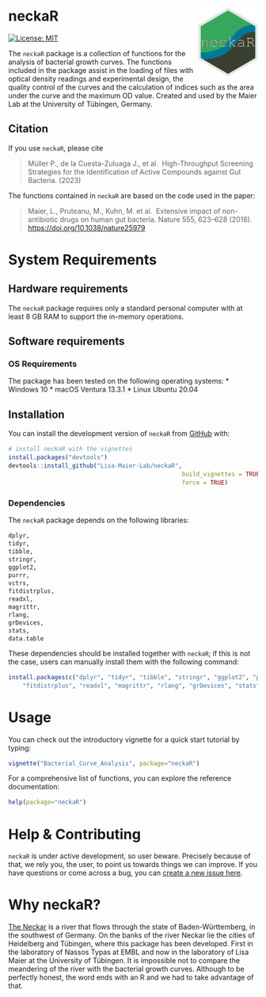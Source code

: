 
<!-- README.md is generated from README.Rmd. Please edit that file -->

# neckaR <a href='https://lisamaierlab.com/'><img src='man/figures/neckaR.png' align="right" height="139" /></a>

<!-- badges: start -->

[![License:
MIT](https://img.shields.io/badge/License-MIT-yellow.svg)](https://github.com/jacodela/neckaR/blob/main/LICENSE.md)
<!-- badges: end -->

The `neckaR` package is a collection of functions for the analysis of
bacterial growth curves. The functions included in the package assist in
the loading of files with optical density readings and experimental
design, the quality control of the curves and the calculation of indices
such as the area under the curve and the maximum OD value. Created and
used by the Maier Lab at the University of Tübingen, Germany.

## Citation

If you use `neckaR`, please cite

> Müller P., de la Cuesta-Zuluaga J., et al.  High-Throughput Screening
> Strategies for the Identification of Active Compounds against Gut
> Bacteria. (2023)

The functions contained in `neckaR` are based on the code used in the
paper:

> Maier, L., Pruteanu, M., Kuhn, M. et al.  Extensive impact of
> non-antibiotic drugs on human gut bacteria. Nature 555, 623–628
> (2018). <https://doi.org/10.1038/nature25979>

# System Requirements

## Hardware requirements

The `neckaR` package requires only a standard personal computer with at
least 8 GB RAM to support the in-memory operations.

## Software requirements

### OS Requirements

The package has been tested on the following operating systems: \*
Windows 10 \* macOS Ventura 13.3.1 \* Linux Ubuntu 20.04

## Installation

You can install the development version of `neckaR` from
[GitHub](https://github.com/) with:

``` r
# install neckaR with the vignettes
install.packages("devtools")
devtools::install_github("Lisa-Maier-Lab/neckaR",  
                                                 build_vignettes = TRUE, 
                                                 force = TRUE)
```

### Dependencies

The `neckaR` package depends on the following libraries:

    dplyr,
    tidyr,
    tibble,
    stringr,
    ggplot2,
    purrr,
    vctrs,
    fitdistrplus,
    readxl,
    magrittr,
    rlang,
    grDevices,
    stats,
    data.table

These dependencies should be installed together with `neckaR`; if this
is not the case, users can manually install them with the following
command:

``` r
install.packages(c("dplyr", "tidyr", "tibble", "stringr", "ggplot2", "purrr", "vctrs", 
    "fitdistrplus", "readxl", "magrittr", "rlang", "grDevices", "stats", "data.table"))
```

# Usage

You can check out the introductory vignette for a quick start tutorial
by typing:

``` r
vignette("Bacterial_Curve_Analysis", package="neckaR")
```

For a comprehensive list of functions, you can explore the reference
documentation:

``` r
help(package="neckaR")
```

# Help & Contributing

`neckaR` is under active development, so user beware. Precisely because
of that, we rely you, the user, to point us towards things we can
improve. If you have questions or come across a bug, you can [create a
new issue here](https://github.com/jacodela/neckaR/issues).

# Why neckaR?

[The Neckar](https://en.wikipedia.org/wiki/Neckar) is a river that flows
through the state of Baden-Württemberg, in the southwest of Germany. On
the banks of the river Neckar lie the cities of Heidelberg and Tübingen,
where this package has been developed. First in the laboratory of Nassos
Typas at EMBL and now in the laboratory of Lisa Maier at the University
of Tübingen. It is impossible not to compare the meandering of the river
with the bacterial growth curves. Although to be perfectly honest, the
word ends with an R and we had to take advantage of that.
